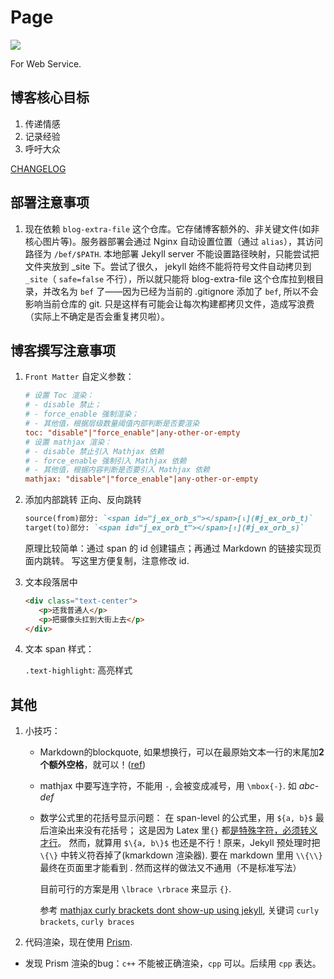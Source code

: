 # Page

[![](https://img.shields.io/badge/blog-servering-green.svg)](https://blog.fseasy.top)

For Web Service. 

## 博客核心目标

1. 传递情感
2. 记录经验
3. 呼吁大众

[CHANGELOG](CHANGELOG.md)

## 部署注意事项

1. 现在依赖 `blog-extra-file` 这个仓库。它存储博客额外的、非关键文件(如非核心图片等)。服务器部署会通过 Nginx 自动设置位置（通过 `alias`），其访问路径为 `/bef/$PATH`. 本地部署 Jekyll server 不能设置路径映射，只能尝试把文件夹放到 _site 下。尝试了很久， jekyll 始终不能将符号文件自动拷贝到 `_site`（ `safe=false` 不行），所以就只能将 blog-extra-file 这个仓库拉到根目录，并改名为 `bef` 了——因为已经为当前的 .gitignore 添加了 `bef`, 所以不会影响当前仓库的 git. 只是这样有可能会让每次构建都拷贝文件，造成写浪费（实际上不确定是否会重复拷贝啦）。

## 博客撰写注意事项

1. `Front Matter` 自定义参数：

   ```ini
   # 设置 Toc 渲染：
   # - disable 禁止； 
   # - force_enable 强制渲染； 
   # - 其他值，根据层级数量阈值内部判断是否要渲染
   toc: "disable"|"force_enable"|any-other-or-empty
   # 设置 mathjax 渲染：
   # - disable 禁止引入 Mathjax 依赖
   # - force_enable 强制引入 Mathjax 依赖
   # - 其他值，根据内容判断是否要引入 Mathjax 依赖
   mathjax: "disable"|"force_enable"|any-other-or-empty
   ```

2. 添加内部跳转
   正向、反向跳转
   
   ```markdown
   source(from)部分: `<span id="j_ex_orb_s"></span>[⇂](#j_ex_orb_t)`
   target(to)部分: `<span id="j_ex_orb_t"></span>[↾](#j_ex_orb_s)`
   ```

   原理比较简单：通过 span 的 id 创建锚点；再通过 Markdown 的链接实现页面内跳转。
   写这里方便复制，注意修改 id.

3. 文本段落居中

   ```html
   <div class="text-center">
      <p>还我普通人</p>
      <p>把摄像头扛到大街上去</p>
   </div>
   ```

4. 文本 span 样式：

   `.text-highlight`: 高亮样式

## 其他

1. 小技巧：
   
   - Markdown的blockquote, 如果想换行，可以在最原始文本一行的末尾加**2个额外空格**，就可以！([ref](https://stackoverflow.com/questions/26991997/multiple-line-quote-in-markdown))

   - mathjax 中要写连字符，不能用 `-`, 会被变成减号，用 `\mbox{-}`. 如 $abc\mbox{-}def$

   - 数学公式里的花括号显示问题： 在 span-level 的公式里，用 `${a, b}$` 最后渲染出来没有花括号；
     这是因为 Latex 里`{}` 都[是特殊字符，必须转义才行][curly_braces_tex]。
     然而，就算用 `$\{a, b\}$` 也还是不行！原来，Jekyll 预处理时把 `\{\}` 中转义符吞掉了(kmarkdown 渲染器). 要在 markdown 里用 `\\{\\}` 最终在页面里才能看到 ${}$. 然而这样的做法又不通用（不是标准写法）

     目前可行的方案是用 `\lbrace \rbrace` 来显示 `{}`.

     参考 [mathjax curly brackets dont show-up using jekyll][curly_braces_jekyll], 关键词 `curly brackets`, `curly braces`

2. 代码渲染，现在使用 [Prism](https://prismjs.com/). 
  
  - 发现 Prism 渲染的bug：`c++` 不能被正确渲染，`cpp` 可以。后续用 `cpp` 表达。


[curly_braces_tex]: https://tex.stackexchange.com/questions/123050/quick-question-about-curly-braces-not-showing-up

[curly_braces_jekyll]: https://stackoverflow.com/questions/41312777/mathjax-curly-brackets-dont-show-up-using-jekyll